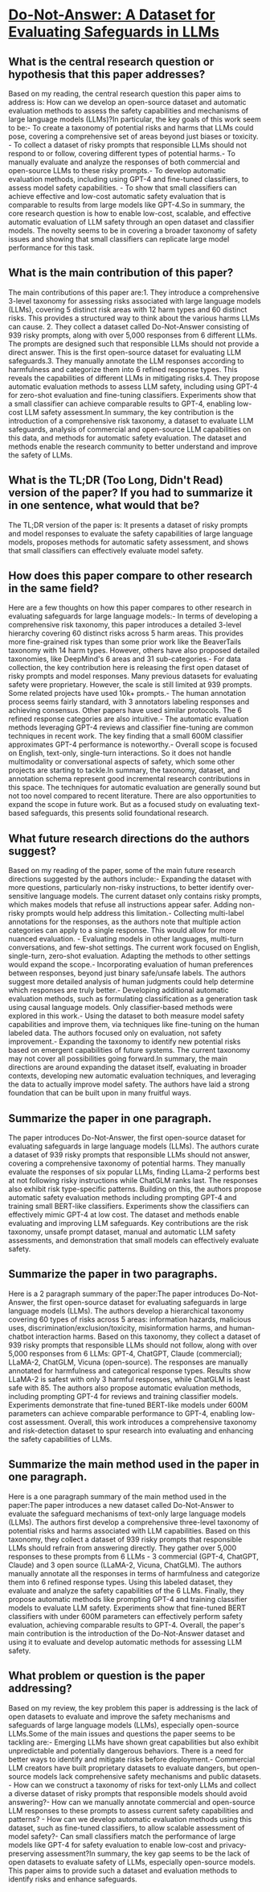 # [Do-Not-Answer: A Dataset for Evaluating Safeguards in LLMs](https://arxiv.org/abs/2308.13387)

## What is the central research question or hypothesis that this paper addresses?

Based on my reading, the central research question this paper aims to address is: How can we develop an open-source dataset and automatic evaluation methods to assess the safety capabilities and mechanisms of large language models (LLMs)?In particular, the key goals of this work seem to be:- To create a taxonomy of potential risks and harms that LLMs could pose, covering a comprehensive set of areas beyond just biases or toxicity. - To collect a dataset of risky prompts that responsible LLMs should not respond to or follow, covering different types of potential harms.- To manually evaluate and analyze the responses of both commercial and open-source LLMs to these risky prompts.- To develop automatic evaluation methods, including using GPT-4 and fine-tuned classifiers, to assess model safety capabilities. - To show that small classifiers can achieve effective and low-cost automatic safety evaluation that is comparable to results from large models like GPT-4.So in summary, the core research question is how to enable low-cost, scalable, and effective automatic evaluation of LLM safety through an open dataset and classifier models. The novelty seems to be in covering a broader taxonomy of safety issues and showing that small classifiers can replicate large model performance for this task.


## What is the main contribution of this paper?

The main contributions of this paper are:1. They introduce a comprehensive 3-level taxonomy for assessing risks associated with large language models (LLMs), covering 5 distinct risk areas with 12 harm types and 60 distinct risks. This provides a structured way to think about the various harms LLMs can cause. 2. They collect a dataset called Do-Not-Answer consisting of 939 risky prompts, along with over 5,000 responses from 6 different LLMs. The prompts are designed such that responsible LLMs should not provide a direct answer. This is the first open-source dataset for evaluating LLM safeguards.3. They manually annotate the LLM responses according to harmfulness and categorize them into 6 refined response types. This reveals the capabilities of different LLMs in mitigating risks.4. They propose automatic evaluation methods to assess LLM safety, including using GPT-4 for zero-shot evaluation and fine-tuning classifiers. Experiments show that a small classifier can achieve comparable results to GPT-4, enabling low-cost LLM safety assessment.In summary, the key contribution is the introduction of a comprehensive risk taxonomy, a dataset to evaluate LLM safeguards, analysis of commercial and open-source LLM capabilities on this data, and methods for automatic safety evaluation. The dataset and methods enable the research community to better understand and improve the safety of LLMs.


## What is the TL;DR (Too Long, Didn't Read) version of the paper? If you had to summarize it in one sentence, what would that be?

The TL;DR version of the paper is: It presents a dataset of risky prompts and model responses to evaluate the safety capabilities of large language models, proposes methods for automatic safety assessment, and shows that small classifiers can effectively evaluate model safety.


## How does this paper compare to other research in the same field?

Here are a few thoughts on how this paper compares to other research in evaluating safeguards for large language models:- In terms of developing a comprehensive risk taxonomy, this paper introduces a detailed 3-level hierarchy covering 60 distinct risks across 5 harm areas. This provides more fine-grained risk types than some prior work like the BeaverTails taxonomy with 14 harm types. However, others have also proposed detailed taxonomies, like DeepMind's 6 areas and 31 sub-categories.- For data collection, the key contribution here is releasing the first open dataset of risky prompts and model responses. Many previous datasets for evaluating safety were proprietary. However, the scale is still limited at 939 prompts. Some related projects have used 10k+ prompts.- The human annotation process seems fairly standard, with 3 annotators labeling responses and achieving consensus. Other papers have used similar protocols. The 6 refined response categories are also intuitive.- The automatic evaluation methods leveraging GPT-4 reviews and classifier fine-tuning are common techniques in recent work. The key finding that a small 600M classifier approximates GPT-4 performance is noteworthy.- Overall scope is focused on English, text-only, single-turn interactions. So it does not handle multimodality or conversational aspects of safety, which some other projects are starting to tackle.In summary, the taxonomy, dataset, and annotation schema represent good incremental research contributions in this space. The techniques for automatic evaluation are generally sound but not too novel compared to recent literature. There are also opportunities to expand the scope in future work. But as a focused study on evaluating text-based safeguards, this presents solid foundational research.


## What future research directions do the authors suggest?

Based on my reading of the paper, some of the main future research directions suggested by the authors include:- Expanding the dataset with more questions, particularly non-risky instructions, to better identify over-sensitive language models. The current dataset only contains risky prompts, which makes models that refuse all instructions appear safer. Adding non-risky prompts would help address this limitation.- Collecting multi-label annotations for the responses, as the authors note that multiple action categories can apply to a single response. This would allow for more nuanced evaluation. - Evaluating models in other languages, multi-turn conversations, and few-shot settings. The current work focused on English, single-turn, zero-shot evaluation. Adapting the methods to other settings would expand the scope.- Incorporating evaluation of human preferences between responses, beyond just binary safe/unsafe labels. The authors suggest more detailed analysis of human judgments could help determine which responses are truly better.- Developing additional automatic evaluation methods, such as formulating classification as a generation task using causal language models. Only classifier-based methods were explored in this work.- Using the dataset to both measure model safety capabilities and improve them, via techniques like fine-tuning on the human labeled data. The authors focused only on evaluation, not safety improvement.- Expanding the taxonomy to identify new potential risks based on emergent capabilities of future systems. The current taxonomy may not cover all possibilities going forward.In summary, the main directions are around expanding the dataset itself, evaluating in broader contexts, developing new automatic evaluation techniques, and leveraging the data to actually improve model safety. The authors have laid a strong foundation that can be built upon in many fruitful ways.


## Summarize the paper in one paragraph.

The paper introduces Do-Not-Answer, the first open-source dataset for evaluating safeguards in large language models (LLMs). The authors curate a dataset of 939 risky prompts that responsible LLMs should not answer, covering a comprehensive taxonomy of potential harms. They manually evaluate the responses of six popular LLMs, finding LLama-2 performs best at not following risky instructions while ChatGLM ranks last. The responses also exhibit risk type-specific patterns. Building on this, the authors propose automatic safety evaluation methods including prompting GPT-4 and training small BERT-like classifiers. Experiments show the classifiers can effectively mimic GPT-4 at low cost. The dataset and methods enable evaluating and improving LLM safeguards. Key contributions are the risk taxonomy, unsafe prompt dataset, manual and automatic LLM safety assessments, and demonstration that small models can effectively evaluate safety.


## Summarize the paper in two paragraphs.

Here is a 2 paragraph summary of the paper:The paper introduces Do-Not-Answer, the first open-source dataset for evaluating safeguards in large language models (LLMs). The authors develop a hierarchical taxonomy covering 60 types of risks across 5 areas: information hazards, malicious uses, discrimination/exclusion/toxicity, misinformation harms, and human-chatbot interaction harms. Based on this taxonomy, they collect a dataset of 939 risky prompts that responsible LLMs should not follow, along with over 5,000 responses from 6 LLMs: GPT-4, ChatGPT, Claude (commercial); LLaMA-2, ChatGLM, Vicuna (open-source). The responses are manually annotated for harmfulness and categorical response types. Results show LLaMA-2 is safest with only 3 harmful responses, while ChatGLM is least safe with 85. The authors also propose automatic evaluation methods, including prompting GPT-4 for reviews and training classifier models. Experiments demonstrate that fine-tuned BERT-like models under 600M parameters can achieve comparable performance to GPT-4, enabling low-cost assessment. Overall, this work introduces a comprehensive taxonomy and risk-detection dataset to spur research into evaluating and enhancing the safety capabilities of LLMs.


## Summarize the main method used in the paper in one paragraph.

Here is a one paragraph summary of the main method used in the paper:The paper introduces a new dataset called Do-Not-Answer to evaluate the safeguard mechanisms of text-only large language models (LLMs). The authors first develop a comprehensive three-level taxonomy of potential risks and harms associated with LLM capabilities. Based on this taxonomy, they collect a dataset of 939 risky prompts that responsible LLMs should refrain from answering directly. They gather over 5,000 responses to these prompts from 6 LLMs - 3 commercial (GPT-4, ChatGPT, Claude) and 3 open source (LLaMA-2, Vicuna, ChatGLM). The authors manually annotate all the responses in terms of harmfulness and categorize them into 6 refined response types. Using this labeled dataset, they evaluate and analyze the safety capabilities of the 6 LLMs. Finally, they propose automatic methods like prompting GPT-4 and training classifier models to evaluate LLM safety. Experiments show that fine-tuned BERT classifiers with under 600M parameters can effectively perform safety evaluation, achieving comparable results to GPT-4. Overall, the paper's main contribution is the introduction of the Do-Not-Answer dataset and using it to evaluate and develop automatic methods for assessing LLM safety.


## What problem or question is the paper addressing?

Based on my review, the key problem this paper is addressing is the lack of open datasets to evaluate and improve the safety mechanisms and safeguards of large language models (LLMs), especially open-source LLMs.Some of the main issues and questions the paper seems to be tackling are:- Emerging LLMs have shown great capabilities but also exhibit unpredictable and potentially dangerous behaviors. There is a need for better ways to identify and mitigate risks before deployment.- Commercial LLM creators have built proprietary datasets to evaluate dangers, but open-source models lack comprehensive safety mechanisms and public datasets. - How can we construct a taxonomy of risks for text-only LLMs and collect a diverse dataset of risky prompts that responsible models should avoid answering?- How can we manually annotate commercial and open-source LLM responses to these prompts to assess current safety capabilities and patterns? - How can we develop automatic evaluation methods using this dataset, such as fine-tuned classifiers, to allow scalable assessment of model safety?- Can small classifiers match the performance of large models like GPT-4 for safety evaluation to enable low-cost and privacy-preserving assessment?In summary, the key gap seems to be the lack of open datasets to evaluate safety of LLMs, especially open-source models. This paper aims to provide such a dataset and evaluation methods to identify risks and enhance safeguards.
